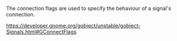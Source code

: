 The connection flags are used to specify the behaviour of a signal's connection.

https://developer.gnome.org/gobject/unstable/gobject-Signals.html#GConnectFlags